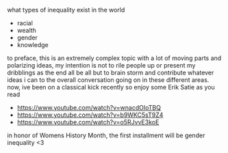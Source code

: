 what types of inequality exist in the world

- racial
- wealth
- gender
- knowledge

to preface, this is an extremely complex topic with a lot of moving parts and polarizing ideas, my intention is not to rile people up or present my dribblings as the end all be all but to brain storm and contribute whatever ideas i can to the overall conversation going on in these different areas. now, ive been on a classical kick recently so enjoy some Erik Satie as you read

- https://www.youtube.com/watch?v=wnacdOIoTBQ
- https://www.youtube.com/watch?v=b9WKC5sT9Z4
- https://www.youtube.com/watch?v=o5RJvvE3koE

in honor of Womens History Month, the first installment will be gender inequality <3
